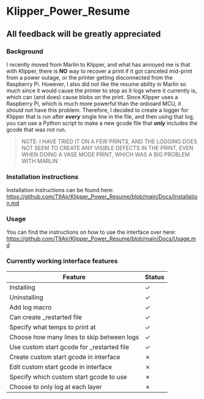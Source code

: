 # Klipper_Power_Resume

## All feedback will be greatly appreciated

### Background

I recently moved from Marlin to Klipper, and what has annoyed me is that with Klipper, there is **NO** way to recover a print if it got canceled mid-print from a power outage, or the printer getting disconnected from the Raspberry Pi. However, I also did not like the resume ability in Marlin so much since it would cause the printer to stop as it logs where it currently is, which can (and does) cause blobs on the print. Since Klipper uses a Raspberry Pi, which is much more powerful than the onboard MCU, it should not have this problem. Therefore, I decided to create a logger for Klipper that is run after ***every*** single line in the file, and then using that log, you can use a Python script to make a new gcode file that ***only*** includes the gcode that was not run.
> NOTE: I HAVE TRIED IT ON A FEW PRINTS, AND THE LOGGING DOES NOT SEEM TO CREATE ANY VISIBLE DEFECTS IN THE PRINT, EVEN WHEN DOING A VASE MODE PRINT, WHICH WAS A BIG PROBLEM WITH MARLIN

### Installation instructions

Installation instructions can be found here: https://github.com/T9Air/Klipper_Power_Resume/blob/main/Docs/Installation.md

### Usage

You can find the instructions on how to use the interface over here: https://github.com/T9Air/Klipper_Power_Resume/blob/main/Docs/Usage.md

### Currently working interface features

| Feature                                      | Status  |
| -------------------------------------------- | ------- |
| Installing                                   | &check; |
| Uninstalling                                 | &check; |
| Add log macro                                | &check; |
| Can create _restarted file                   | &check; |
| Specify what temps to print at               | &check; |
| Choose how many lines to skip between logs   | &check; |
| Use custom start gcode for _restarted file   | &check; |
| Create custom start gcode in interface       | &cross; |
| Edit custom start gcode in interface         | &cross; |
| Specify which custom start gcode to use      | &cross; |
| Choose to only log at each layer             | &cross; |
